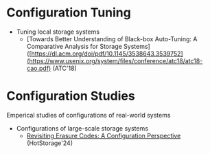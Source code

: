 # Configuration Tuning  

- Tuning local storage systems
    - [Towards Better Understanding of Black-box Auto-Tuning: A Comparative Analysis
for Storage Systems]([https://dl.acm.org/doi/pdf/10.1145/3538643.3539752](https://www.usenix.org/system/files/conference/atc18/atc18-cao.pdf) (ATC'18)


# Configuration Studies  
Emperical studies of configurations of real-world systems

- Configurations of large-scale storage systems
    - [Revisiting Erasure Codes: A Configuration Perspective](https://dl.acm.org/doi/10.1145/3655038.3665951) (HotStorage'24)
